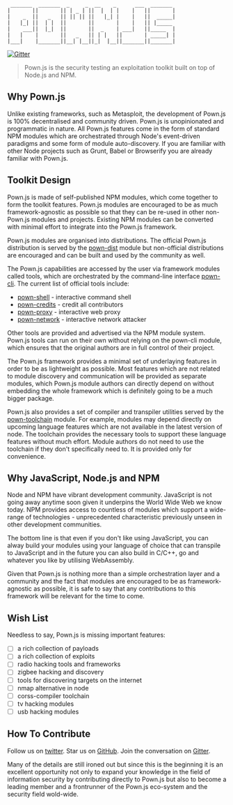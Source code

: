 ```
 _______  _______  _     _  __    _      ___  _______ 
|       ||       || | _ | ||  |  | |    |   ||       |
|    _  ||   _   || || || ||   |_| |    |   ||  _____|
|   |_| ||  | |  ||       ||       |    |   || |_____ 
|    ___||  |_|  ||       ||  _    | ___|   ||_____  |
|   |    |       ||   _   || | |   ||       | _____| |
|___|    |_______||__| |__||_|  |__||_______||_______|
```

[![Gitter](https://img.shields.io/gitter/room/nwjs/nw.js.svg)](https://gitter.im/pownjs/Lobby)

> Pown.js is the security testing an exploitation toolkit built on top of Node.js and NPM.

## Why Pown.js

Unlike existing frameworks, such as Metasploit, the development of Pown.js is 100% decentralised and community driven. Pown.js is unopinionated and programmatic in nature. All Pown.js features come in the form of standard NPM modules which are orchestrated through Node's event-driven paradigms and some form of module auto-discovery. If you are familiar with other Node projects such as Grunt, Babel or Browserify you are already familiar with Pown.js.

## Toolkit Design

Pown.js is made of self-published NPM modules, which come together to form the toolkit features. Pown.js modules are encouraged to be as much framework-agnostic as possible so that they can be re-used in other non-Pown.js modules and projects. Existing NPM modules can be converted with minimal effort to integrate into the Pown.js framework.

Pown.js modules are organised into distributions. The official Pown.js distribution is served by the [pown-dist](https://github.com/pownjs/pown-dist) module but non-official distributions are encouraged and can be built and used by the community as well.

The Pown.js capabilities are accessed by the user via framework modules called tools, which are orchestrated by the command-line interface [pown-cli](https://github.com/pownjs/pown-dist). The current list of official tools include:

* [pown-shell](https://github.com/pownjs/pown-shell) - interactive command shell
* [pown-credits](https://github.com/pownjs/pown-credits) - credit all contributors
* [pown-proxy](https://github.com/pownjs/pown-proxy) - interactive web proxy
* [pown-network](https://github.com/pownjs/pown-network) - interactive network attacker

Other tools are provided and advertised via the NPM module system. Pown.js tools can run on their own without relying on the pown-cli module, which ensures that the original authors are in full control of their project.

The Pown.js framework provides a minimal set of underlaying features in order to be as lightweight as possible. Most features which are not related to module discovery and communication will be provided as separate modules, which Pown.js module authors can directly depend on without embedding the whole framework which is definitely going to be a much bigger package.

Pown.js also provides a set of compiler and transpiler utilities served by the [pown-toolchain](https://github.com/pownjs/pown-toolchain) module. For example, modules may depend directly on upcoming language features which are not available in the latest version of node. The toolchain provides the necessary tools to support these language features without much effort. Module authors do not need to use the toolchain if they don't specifically need to. It is provided only for convenience.

## Why JavaScript, Node.js and NPM

Node and NPM have vibrant development community. JavaScript is not going away anytime soon given it underpins the World Wide Web we know today. NPM provides access to countless of modules which support a wide-range of technologies - unprecedented characteristic previously unseen in other development communities.

The bottom line is that even if you don't like using JavaScript, you can alway build your modules using your language of choice that can transpile to JavaScript and in the future you can also build in C/C++, go and whatever you like by utilising WebAssembly.

Given that Pown.js is nothing more than a simple orchestration layer and a community and the fact that modules are encouraged to be as framework-agnostic as possible, it is safe to say that any contributions to this framework will be relevant for the time to come.

## Wish List

Needless to say, Pown.js is missing important features:

- [ ] a rich collection of payloads
- [ ] a rich collection of exploits
- [ ] radio hacking tools and frameworks
- [ ] zigbee hacking and discovery
- [ ] tools for discovering targets on the internet
- [ ] nmap alternative in node
- [ ] corss-compiler toolchain
- [ ] tv hacking modules
- [ ] usb hacking modules

## How To Contribute

Follow us on [twitter](https://twitter.com/pownjs). Star us on [GitHub](https://github.com/pownjs). Join the conversation on [Gitter](https://gitter.im/pownjs/Lobby#).

Many of the details are still ironed out but since this is the beginning it is an excellent opportunity not only to expand your knowledge in the field of information security by contributing directly to Pown.js but also to become a leading member and a frontrunner of the Pown.js eco-system and the security field wold-wide.